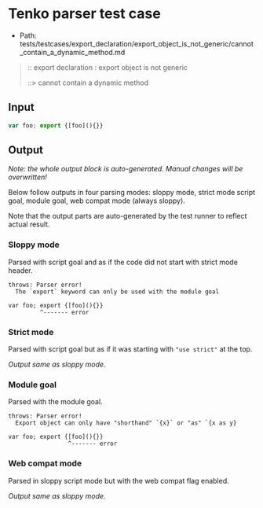 # Tenko parser test case

- Path: tests/testcases/export_declaration/export_object_is_not_generic/cannot_contain_a_dynamic_method.md

> :: export declaration : export object is not generic
>
> ::> cannot contain a dynamic method

## Input

`````js
var foo; export {[foo](){}}
`````

## Output

_Note: the whole output block is auto-generated. Manual changes will be overwritten!_

Below follow outputs in four parsing modes: sloppy mode, strict mode script goal, module goal, web compat mode (always sloppy).

Note that the output parts are auto-generated by the test runner to reflect actual result.

### Sloppy mode

Parsed with script goal and as if the code did not start with strict mode header.

`````
throws: Parser error!
  The `export` keyword can only be used with the module goal

var foo; export {[foo](){}}
         ^------- error
`````

### Strict mode

Parsed with script goal but as if it was starting with `"use strict"` at the top.

_Output same as sloppy mode._

### Module goal

Parsed with the module goal.

`````
throws: Parser error!
  Export object can only have "shorthand" `{x}` or "as" `{x as y}

var foo; export {[foo](){}}
                 ^------- error
`````


### Web compat mode

Parsed in sloppy script mode but with the web compat flag enabled.

_Output same as sloppy mode._
